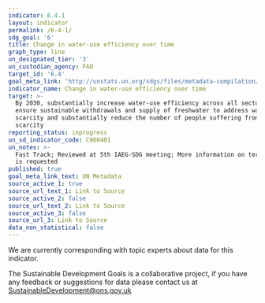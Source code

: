 ```yaml
---
indicator: 6.4.1
layout: indicator
permalink: /6-4-1/
sdg_goal: '6'
title: Change in water-use efficiency over time
graph_type: line
un_designated_tier: '3'
un_custodian_agency: FAO
target_id: '6.4'
goal_meta_link: 'http://unstats.un.org/sdgs/files/metadata-compilation/Metadata-Goal-6.pdf'
indicator_name: Change in water-use efficiency over time
target: >-
  By 2030, substantially increase water-use efficiency across all sectors and
  ensure sustainable withdrawals and supply of freshwater to address water
  scarcity and substantially reduce the number of people suffering from water
  scarcity
reporting_status: inprogress
un_sd_indicator_code: C060401
un_notes: >-
  Fast Track; Reviewed at 5th IAEG-SDG meeting; More information on terminology
  is requested
published: true
goal_meta_link_text: UN Metadata
source_active_1: true
source_url_text_1: Link to Source
source_active_2: false
source_url_text_2: Link to Source
source_active_3: false
source_url_3: Link to Source
data_non_statistical: false
---
```

We are currently corresponding with topic experts about data for this indicator. 

The Sustainable Development Goals is a collaborative project, if you have any feedback or suggestions for data please contact us at <SustainableDevelopment@ons.gov.uk>  



